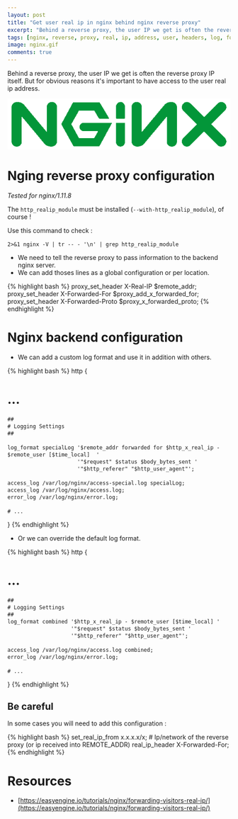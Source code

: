 ```yaml
---
layout: post
title: "Get user real ip in nginx behind nginx reverse proxy"
excerpt: "Behind a reverse proxy, the user IP we get is often the reverse proxy IP itself. But for obvious reasons it's important to have access to the user real ip address."
tags: [nginx, reverse, proxy, real, ip, address, user, headers, log, format, x-forwarded-for, x-forwarded-proto, x-real-ip]
image: nginx.gif
comments: true
---
```


Behind a reverse proxy, the user IP we get is often the reverse proxy IP itself. But for obvious reasons it's important to have access to the user real ip address.

![Docker](/images/posts/nginx.gif)

# Nging reverse proxy configuration

_Tested for nginx/1.11.8_

The `http_realip_module` must be installed (`--with-http_realip_module`), of course !

Use this command to check :

```
2>&1 nginx -V | tr -- - '\n' | grep http_realip_module
```

* We need to tell the reverse proxy to pass information to the backend nginx server.
* We can add thoses lines as a global configuration or per location.

{% highlight bash %}
proxy_set_header X-Real-IP $remote_addr;
proxy_set_header X-Forwarded-For $proxy_add_x_forwarded_for;
proxy_set_header X-Forwarded-Proto $proxy_x_forwarded_proto;
{% endhighlight %}

# Nginx backend configuration

* We can add a custom log format and use it in addition with others.

{% highlight bash %}
http {

  # ...

    ##
    # Logging Settings
    ##

    log_format specialLog '$remote_addr forwarded for $http_x_real_ip - $remote_user [$time_local]  '
                          '"$request" $status $body_bytes_sent '
                          '"$http_referer" "$http_user_agent"';

    access_log /var/log/nginx/access-special.log specialLog;
    access_log /var/log/nginx/access.log;
    error_log /var/log/nginx/error.log;

    # ...

}
{% endhighlight %}

* Or we can override the default log format.

{% highlight bash %}
http {

  # ...

    ##
    # Logging Settings
    ##
    log_format combined '$http_x_real_ip - $remote_user [$time_local] '
                        '"$request" $status $body_bytes_sent '
                        '"$http_referer" "$http_user_agent"';

    access_log /var/log/nginx/access.log combined;
    error_log /var/log/nginx/error.log;

    # ...

}
{% endhighlight %}

## Be careful

In some cases you will need to add this configuration :

{% highlight bash %}
set_real_ip_from x.x.x.x/x; # Ip/network of the reverse proxy (or ip received into REMOTE_ADDR)
real_ip_header X-Forwarded-For;
{% endhighlight %}

# Resources

* [https://easyengine.io/tutorials/nginx/forwarding-visitors-real-ip/](https://easyengine.io/tutorials/nginx/forwarding-visitors-real-ip/)
